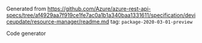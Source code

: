 Generated from https://github.com/Azure/azure-rest-api-specs/tree/af4929aa7f919ce1fe7ac0a1b1a340baa1331611/specification/deviceupdate/resource-manager/readme.md tag: `package-2020-03-01-preview`

Code generator 


